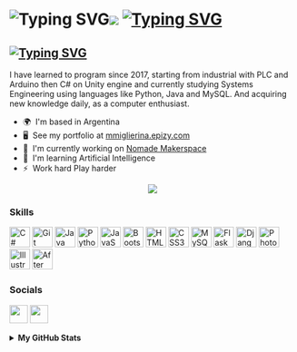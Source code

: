 <img src="https://readme-typing-svg.demolab.com?font=Russo+One&size=35&duration=1000&pause=10&color=3382ed&vCenter=true&repeat=false&width=50&height=30&lines=Hi" alt="Typing SVG" /></a>![](https://user-images.githubusercontent.com/18350557/176309783-0785949b-9127-417c-8b55-ab5a4333674e.gif) <a href="https://git.io/typing-svg"><img src="https://readme-typing-svg.demolab.com?font=Russo+One&size=35&duration=2500&pause=500&color=3382ed&vCenter=true&repeat=false&width=535&height=30&lines=My+name+is+Marcos+Miglierina" alt="Typing SVG" /></a>
===============

<a href="https://git.io/typing-svg"><img src="https://readme-typing-svg.demolab.com?font=Russo+One&size=25&duration=4500&pause=1000&color=3382ed&vCenter=true&repeat=true&width=635&height=30&lines= Programmer,+VideoGame+Developer+and+Teacher" alt="Typing SVG" /></a>
---------------

I have learned to program since 2017, starting from industrial with PLC and Arduino then C# on Unity engine and currently studying Systems Engineering using languages like Python, Java and MySQL. And acquiring new knowledge daily, as a computer enthusiast.

* 🌍  I'm based in Argentina
* 🖥️  See my portfolio at [mmiglierina.epizy.com]()
* 🚀  I'm currently working on [Nomade Makerspace](https://nomademakerspace.com/)
* 🧠  I'm learning Artificial Intelligence
* ⚡  Work hard Play harder
<!-- * 🤝  I'm open to collaborating on anything that needs programming -->


<p align="center">
<a href="https://www.github.com/XxRaXoRxX">
    <img src="https://github-stats-alpha.vercel.app/api?username=XxRaXoRxX&cc=171717&tc=ffffff&ic=3382ed&bc=171717">
</a>
<p>

### Skills

<p align="left">
<a href="https://docs.microsoft.com/en-us/dotnet/csharp/" target="_blank" rel="noreferrer"><img src="https://raw.githubusercontent.com/danielcranney/readme-generator/main/public/icons/skills/csharp-colored.svg" width="36" height="36" alt="C#" /></a>
<a href="https://git-scm.com/" target="_blank" rel="noreferrer"><img src="https://raw.githubusercontent.com/danielcranney/readme-generator/main/public/icons/skills/git-colored.svg" width="36" height="36" alt="Git" /></a>
<a href="https://www.oracle.com/java/" target="_blank" rel="noreferrer"><img src="https://raw.githubusercontent.com/danielcranney/readme-generator/main/public/icons/skills/java-colored.svg" width="36" height="36" alt="Java" /></a>
<a href="https://www.python.org/" target="_blank" rel="noreferrer"><img src="https://raw.githubusercontent.com/danielcranney/readme-generator/main/public/icons/skills/python-colored.svg" width="36" height="36" alt="Python" /></a>
<a href="https://developer.mozilla.org/en-US/docs/Web/JavaScript" target="_blank" rel="noreferrer"><img src="https://raw.githubusercontent.com/danielcranney/readme-generator/main/public/icons/skills/javascript-colored.svg" width="36" height="36" alt="JavaScript" /></a>
<a href="https://getbootstrap.com/" target="_blank" rel="noreferrer"><img src="https://raw.githubusercontent.com/danielcranney/readme-generator/main/public/icons/skills/bootstrap-colored.svg" width="36" height="36" alt="Bootstrap" /></a>
<a href="https://developer.mozilla.org/en-US/docs/Glossary/HTML5" target="_blank" rel="noreferrer"><img src="https://raw.githubusercontent.com/danielcranney/readme-generator/main/public/icons/skills/html5-colored.svg" width="36" height="36" alt="HTML5" /></a>
<a href="https://www.w3.org/TR/CSS/#css" target="_blank" rel="noreferrer"><img src="https://raw.githubusercontent.com/danielcranney/readme-generator/main/public/icons/skills/css3-colored.svg" width="36" height="36" alt="CSS3" /></a>
<a href="https://www.mysql.com/" target="_blank" rel="noreferrer"><img src="https://raw.githubusercontent.com/danielcranney/readme-generator/main/public/icons/skills/mysql-colored.svg" width="36" height="36" alt="MySQL" /></a>
<a href="https://flask.palletsprojects.com/en/2.0.x/" target="_blank" rel="noreferrer"><img src="https://raw.githubusercontent.com/danielcranney/readme-generator/main/public/icons/skills/flask-colored-dark.svg" width="36" height="36" alt="Flask" /></a>
<a href="https://www.djangoproject.com/" target="_blank" rel="noreferrer"><img src="https://raw.githubusercontent.com/danielcranney/readme-generator/main/public/icons/skills/django-colored-dark.svg" width="36" height="36" alt="Django" /></a>
<a href="https://www.adobe.com/uk/products/photoshop.html" target="_blank" rel="noreferrer"><img src="https://raw.githubusercontent.com/danielcranney/readme-generator/main/public/icons/skills/photoshop-colored-dark.svg" width="36" height="36" alt="Photoshop" /></a>
<a href="adobe.com/uk/products/illustrator.html" target="_blank" rel="noreferrer"><img src="https://raw.githubusercontent.com/danielcranney/readme-generator/main/public/icons/skills/illustrator-colored-dark.svg" width="36" height="36" alt="Illustrator" /></a>
<a href="https://www.adobe.com/uk/products/aftereffects.html" target="_blank" rel="noreferrer"><img src="https://raw.githubusercontent.com/danielcranney/readme-generator/main/public/icons/skills/aftereffects-colored-dark.svg" width="36" height="36" alt="After Effects" /></a>
</p>


### Socials

<p align="left"> <a href="https://www.github.com/XxRaXoRxX" target="_blank" rel="noreferrer"><img src="https://raw.githubusercontent.com/danielcranney/readme-generator/main/public/icons/socials/github-dark.svg" width="32" height="32" /></a> <a href="https://www.linkedin.com/in/marcos-miglierina-a720221a4/?originalSubdomain=ar" target="_blank" rel="noreferrer"><img src="https://raw.githubusercontent.com/danielcranney/readme-generator/main/public/icons/socials/linkedin.svg" width="32" height="32" /></a></p>

<details>
<summary><b>My GitHub Stats</b></summary>

<p align="center">
<a href="http://www.github.com/XxRaXoRxX"><img src="https://github-readme-stats.vercel.app/api?username=XxRaXoRxX&show_icons=true&hide=&count_private=true&title_color=3382ed&text_color=ffffff&icon_color=3382ed&bg_color=171717&hide_border=true&show_icons=true" alt="XxRaXoRxX's GitHub stats" /></a></p>

<p align="center">
<a href="http://www.github.com/XxRaXoRxX"><img src="https://github-readme-streak-stats.herokuapp.com/?user=XxRaXoRxX&stroke=ffffff&background=171717&ring=3382ed&fire=3382ed&currStreakNum=ffffff&currStreakLabel=3382ed&sideNums=ffffff&sideLabels=ffffff&dates=ffffff&hide_border=true" /></a></p>

<p align="center">
<a href="http://www.github.com/XxRaXoRxX"><img src="https://github-readme-activity-graph.cyclic.app/graph?username=XxRaXoRxX&bg_color=171717&color=ffffff&line=3382ed&point=ffffff&area_color=171717&area=true&hide_border=true&custom_title=GitHub%20Commits%20Graph" alt="GitHub Commits Graph" /></a></p>

<p align="center">
<a href="https://github.com/XxRaXoRxX" align="left"><img src="https://github-readme-stats.vercel.app/api/top-langs/?username=XxRaXoRxX&layout=compact&title_color=3382ed&text_color=ffffff&icon_color=3382ed&bg_color=171717&hide_border=true&locale=en&custom_title=Top%20%Languages" alt="Top Languages" /></a></p>
